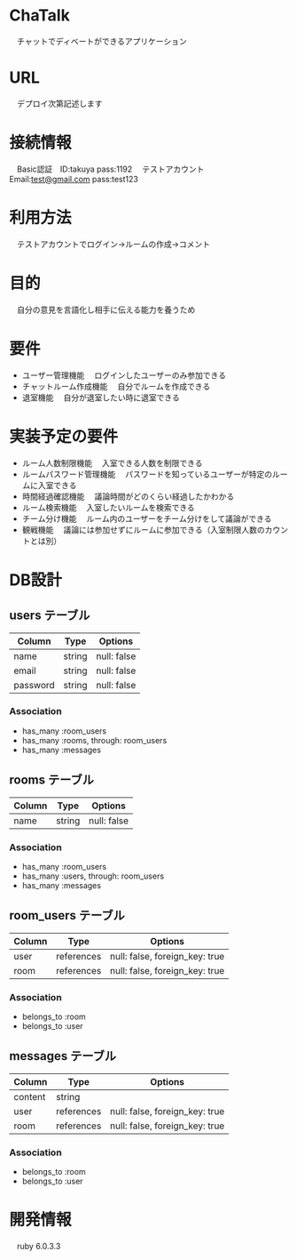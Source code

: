 # ChaTalk
　チャットでディベートができるアプリケーション

# URL
　デプロイ次第記述します

# 接続情報
　Basic認証　ID:takuya pass:1192
　テストアカウント　Email:test@gmail.com pass:test123

# 利用方法
　テストアカウントでログイン→ルームの作成→コメント

# 目的
　自分の意見を言語化し相手に伝える能力を養うため

# 要件
- ユーザー管理機能
　ログインしたユーザーのみ参加できる
- チャットルーム作成機能
　自分でルームを作成できる
- 退室機能
　自分が退室したい時に退室できる

# 実装予定の要件
- ルーム人数制限機能
　入室できる人数を制限できる
- ルームパスワード管理機能
　パスワードを知っているユーザーが特定のルームに入室できる
- 時間経過確認機能
　議論時間がどのくらい経過したかわかる
- ルーム検索機能
　入室したいルームを検索できる
- チーム分け機能
　ルーム内のユーザーをチーム分けをして議論ができる
- 観戦機能
　議論には参加せずにルームに参加できる（入室制限人数のカウントとは別）

# DB設計
## users テーブル

| Column   | Type   | Options     |
| -------- | ------ | ----------- |
| name     | string | null: false |
| email    | string | null: false |
| password | string | null: false |

### Association

- has_many :room_users
- has_many :rooms, through: room_users
- has_many :messages

## rooms テーブル

| Column | Type   | Options     |
| ------ | ------ | ----------- |
| name   | string | null: false |

### Association

- has_many :room_users
- has_many :users, through: room_users
- has_many :messages

## room_users テーブル

| Column | Type       | Options                        |
| ------ | ---------- | ------------------------------ |
| user   | references | null: false, foreign_key: true |
| room   | references | null: false, foreign_key: true |

### Association

- belongs_to :room
- belongs_to :user

## messages テーブル

| Column  | Type       | Options                        |
| ------- | ---------- | ------------------------------ |
| content | string     |                                |
| user    | references | null: false, foreign_key: true |
| room    | references | null: false, foreign_key: true |

### Association

- belongs_to :room
- belongs_to :user

# 開発情報
　ruby 6.0.3.3